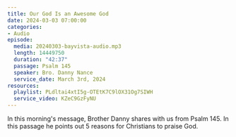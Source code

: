 ```yaml
---
title: Our God Is an Awesome God
date: 2024-03-03 07:00:00
categories:
- Audio
episode:
  media: 20240303-bayvista-audio.mp3
  length: 14449750
  duration: "42:37"
  passage: Psalm 145
  speaker: Bro. Danny Nance
  service_date: March 3rd, 2024
resources:
  playlist: PLdltai4xtI5g-OTEtK7C9lOX31Og7SIWH
  service_video: KZeC9GzFyNU
---
```

In this morning's message, Brother Danny shares with us from Psalm 145.  In this passage he points out 5 reasons for Christians to praise God.